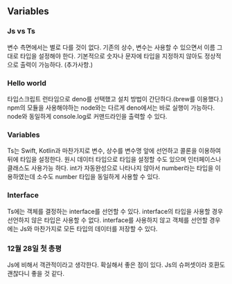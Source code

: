 
## Variables

### Js vs Ts
변수 측면에서는 별로 다를 것이 없다.
기존의 상수, 변수는 사용할 수 있으면서 이름 그대로 타입을 설정해야 한다.
기본적으로 숫자나 문자에 타입을 지정하지 않아도 정상적으로 출력이 가능하다.
(추가사항.)

### Hello world
타입스크립트 런타임으로 deno를 선택했고 설치 방법이 간단하다.(brew를 이용했다.)
npm의 모듈을 사용해야하는 node와는 다르게 deno에서는 바로 실행이 가능하다.
node와 동일하게 console.log로 커맨드라인을 출력할 수 있다.

### Variables
Ts는 Swift, Kotlin과 마찬가지로 변수, 상수를 변수명 앞에 선언하고 콜론을 이용하여 뒤에 타입을 설정한다.
원시 데이터 타입으로 타입을 설정할 수도 있으며 인터페이스나 클래스도 사용가능 하다.
int가 자동완성으로 나타나지 않아서 number라는 타입을 이용하였는데 소수도 number 타입을 동일하게 사용할 수 있다.

### Interface
Ts에는 객체를 결정하는 interface를 선언할 수 있다. interface의 타입을 사용할 경우 선언하지 않은 타입은 사용할 수 없다.
interface를 사용하지 않고 객체를 선언할 경우에는 Js와 마찬가지로 모든 타입의 데이터를 저장할 수 있다.

### 12월 28일 첫 총평
Js에 비해서 객관적이라고 생각한다. 확실해서 좋은 점이 있다. Js의 슈퍼셋이라 호환도 괜찮다니 좋을 것 같다.